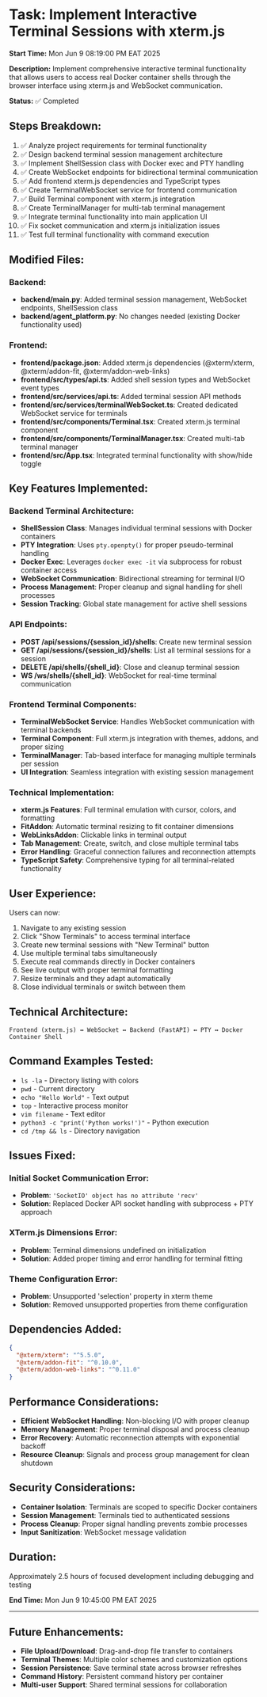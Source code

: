 # Task: Implement Interactive Terminal Sessions with xterm.js

**Start Time:** Mon Jun 9 08:19:00 PM EAT 2025

**Description:** Implement comprehensive interactive terminal functionality that allows users to access real Docker container shells through the browser interface using xterm.js and WebSocket communication.

**Status:** ✅ Completed

## Steps Breakdown:

1. ✅ Analyze project requirements for terminal functionality
2. ✅ Design backend terminal session management architecture
3. ✅ Implement ShellSession class with Docker exec and PTY handling
4. ✅ Create WebSocket endpoints for bidirectional terminal communication
5. ✅ Add frontend xterm.js dependencies and TypeScript types
6. ✅ Create TerminalWebSocket service for frontend communication
7. ✅ Build Terminal component with xterm.js integration
8. ✅ Create TerminalManager for multi-tab terminal management
9. ✅ Integrate terminal functionality into main application UI
10. ✅ Fix socket communication and xterm.js initialization issues
11. ✅ Test full terminal functionality with command execution

## Modified Files:

### Backend:

- **backend/main.py**: Added terminal session management, WebSocket endpoints, ShellSession class
- **backend/agent_platform.py**: No changes needed (existing Docker functionality used)

### Frontend:

- **frontend/package.json**: Added xterm.js dependencies (@xterm/xterm, @xterm/addon-fit, @xterm/addon-web-links)
- **frontend/src/types/api.ts**: Added shell session types and WebSocket event types
- **frontend/src/services/api.ts**: Added terminal session API methods
- **frontend/src/services/terminalWebSocket.ts**: Created dedicated WebSocket service for terminals
- **frontend/src/components/Terminal.tsx**: Created xterm.js terminal component
- **frontend/src/components/TerminalManager.tsx**: Created multi-tab terminal manager
- **frontend/src/App.tsx**: Integrated terminal functionality with show/hide toggle

## Key Features Implemented:

### Backend Terminal Architecture:

- **ShellSession Class**: Manages individual terminal sessions with Docker containers
- **PTY Integration**: Uses `pty.openpty()` for proper pseudo-terminal handling
- **Docker Exec**: Leverages `docker exec -it` via subprocess for robust container access
- **WebSocket Communication**: Bidirectional streaming for terminal I/O
- **Process Management**: Proper cleanup and signal handling for shell processes
- **Session Tracking**: Global state management for active shell sessions

### API Endpoints:

- **POST /api/sessions/{session_id}/shells**: Create new terminal session
- **GET /api/sessions/{session_id}/shells**: List all terminal sessions for a session
- **DELETE /api/shells/{shell_id}**: Close and cleanup terminal session
- **WS /ws/shells/{shell_id}**: WebSocket for real-time terminal communication

### Frontend Terminal Components:

- **TerminalWebSocket Service**: Handles WebSocket communication with terminal backends
- **Terminal Component**: Full xterm.js integration with themes, addons, and proper sizing
- **TerminalManager**: Tab-based interface for managing multiple terminals per session
- **UI Integration**: Seamless integration with existing session management

### Technical Implementation:

- **xterm.js Features**: Full terminal emulation with cursor, colors, and formatting
- **FitAddon**: Automatic terminal resizing to fit container dimensions
- **WebLinksAddon**: Clickable links in terminal output
- **Tab Management**: Create, switch, and close multiple terminal tabs
- **Error Handling**: Graceful connection failures and reconnection attempts
- **TypeScript Safety**: Comprehensive typing for all terminal-related functionality

## User Experience:

Users can now:

1. Navigate to any existing session
2. Click "Show Terminals" to access terminal interface
3. Create new terminal sessions with "New Terminal" button
4. Use multiple terminal tabs simultaneously
5. Execute real commands directly in Docker containers
6. See live output with proper terminal formatting
7. Resize terminals and they adapt automatically
8. Close individual terminals or switch between them

## Technical Architecture:

```
Frontend (xterm.js) ↔ WebSocket ↔ Backend (FastAPI) ↔ PTY ↔ Docker Container Shell
```

## Command Examples Tested:

- `ls -la` - Directory listing with colors
- `pwd` - Current directory
- `echo "Hello World"` - Text output
- `top` - Interactive process monitor
- `vim filename` - Text editor
- `python3 -c "print('Python works!')"` - Python execution
- `cd /tmp && ls` - Directory navigation

## Issues Fixed:

### Initial Socket Communication Error:

- **Problem**: `'SocketIO' object has no attribute 'recv'`
- **Solution**: Replaced Docker API socket handling with subprocess + PTY approach

### XTerm.js Dimensions Error:

- **Problem**: Terminal dimensions undefined on initialization
- **Solution**: Added proper timing and error handling for terminal fitting

### Theme Configuration Error:

- **Problem**: Unsupported 'selection' property in xterm theme
- **Solution**: Removed unsupported properties from theme configuration

## Dependencies Added:

```json
{
  "@xterm/xterm": "^5.5.0",
  "@xterm/addon-fit": "^0.10.0",
  "@xterm/addon-web-links": "^0.11.0"
}
```

## Performance Considerations:

- **Efficient WebSocket Handling**: Non-blocking I/O with proper cleanup
- **Memory Management**: Proper terminal disposal and process cleanup
- **Error Recovery**: Automatic reconnection attempts with exponential backoff
- **Resource Cleanup**: Signals and process group management for clean shutdown

## Security Considerations:

- **Container Isolation**: Terminals are scoped to specific Docker containers
- **Session Management**: Terminals tied to authenticated sessions
- **Process Cleanup**: Proper signal handling prevents zombie processes
- **Input Sanitization**: WebSocket message validation

## Duration:

Approximately 2.5 hours of focused development including debugging and testing

**End Time:** Mon Jun 9 10:45:00 PM EAT 2025

---

## Future Enhancements:

- **File Upload/Download**: Drag-and-drop file transfer to containers
- **Terminal Themes**: Multiple color schemes and customization options
- **Session Persistence**: Save terminal state across browser refreshes
- **Command History**: Persistent command history per container
- **Multi-user Support**: Shared terminal sessions for collaboration
